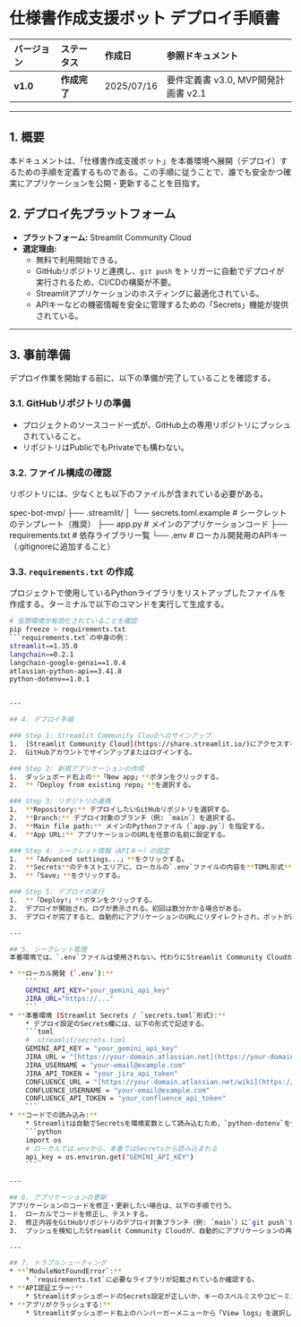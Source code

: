 # 仕様書作成支援ボット デプロイ手順書

| バージョン | ステータス | 作成日 | 参照ドキュメント |
| :--- | :--- | :--- | :--- |
| **v1.0** | **作成完了** | 2025/07/16 | 要件定義書 v3.0, MVP開発計画書 v2.1 |

---

## 1. 概要
本ドキュメントは、「仕様書作成支援ボット」を本番環境へ展開（デプロイ）するための手順を定義するものである。この手順に従うことで、誰でも安全かつ確実にアプリケーションを公開・更新することを目指す。

## 2. デプロイ先プラットフォーム
* **プラットフォーム:** Streamlit Community Cloud
* **選定理由:**
    * 無料で利用開始できる。
    * GitHubリポジトリと連携し、`git push` をトリガーに自動でデプロイが実行されるため、CI/CDの構築が不要。
    * Streamlitアプリケーションのホスティングに最適化されている。
    * APIキーなどの機密情報を安全に管理するための「Secrets」機能が提供されている。

---

## 3. 事前準備
デプロイ作業を開始する前に、以下の準備が完了していることを確認する。

### 3.1. GitHubリポジトリの準備
* プロジェクトのソースコード一式が、GitHub上の専用リポジトリにプッシュされていること。
* リポジトリはPublicでもPrivateでも構わない。

### 3.2. ファイル構成の確認
リポジトリには、少なくとも以下のファイルが含まれている必要がある。

spec-bot-mvp/
├── .streamlit/
│   └── secrets.toml.example  # シークレットのテンプレート（推奨）
├── app.py                    # メインのアプリケーションコード
├── requirements.txt          # 依存ライブラリ一覧
└── .env                      # ローカル開発用のAPIキー（.gitignoreに追加すること）


### 3.3. `requirements.txt` の作成
プロジェクトで使用しているPythonライブラリをリストアップしたファイルを作成する。ターミナルで以下のコマンドを実行して生成する。
```bash
# 仮想環境が有効化されていることを確認
pip freeze > requirements.txt
```requirements.txt`の中身の例：
streamlit==1.35.0
langchain==0.2.1
langchain-google-genai==1.0.4
atlassian-python-api==3.41.8
python-dotenv==1.0.1


---

## 4. デプロイ手順

### Step 1: Streamlit Community Cloudへのサインアップ
1.  [Streamlit Community Cloud](https://share.streamlit.io/)にアクセスする。
2.  GitHubアカウントでサインアップまたはログインする。

### Step 2: 新規アプリケーションの作成
1.  ダッシュボード右上の**「New app」**ボタンをクリックする。
2.  **「Deploy from existing repo」**を選択する。

### Step 3: リポジトリの連携
1.  **Repository:** デプロイしたいGitHubリポジトリを選択する。
2.  **Branch:** デプロイ対象のブランチ（例: `main`）を選択する。
3.  **Main file path:** メインのPythonファイル（`app.py`）を指定する。
4.  **App URL:** アプリケーションのURLを任意の名前に設定する。

### Step 4: シークレット情報（APIキー）の設定
1.  **「Advanced settings...」**をクリックする。
2.  **Secrets**のテキストエリアに、ローカルの`.env`ファイルの内容を**TOML形式**で貼り付ける。詳細は次章「5. シークレット管理」を参照。
3.  **「Save」**をクリックする。

### Step 5: デプロイの実行
1.  **「Deploy!」**ボタンをクリックする。
2.  デプロイが開始され、ログが表示される。初回は数分かかる場合がある。
3.  デプロイが完了すると、自動的にアプリケーションのURLにリダイレクトされ、ボットが起動する。

---

## 5. シークレット管理
本番環境では、`.env`ファイルは使用されない。代わりにStreamlit Community Cloudが提供する**Secrets機能**を利用する。

* **ローカル開発 (`.env`):**
    ```
    GEMINI_API_KEY="your_gemini_api_key"
    JIRA_URL="https://..."
    ```
* **本番環境 (Streamlit Secrets / `secrets.toml`形式):**
    * デプロイ設定のSecrets欄には、以下の形式で記述する。
    ```toml
    # .streamlit/secrets.toml
    GEMINI_API_KEY = "your_gemini_api_key"
    JIRA_URL = "[https://your-domain.atlassian.net](https://your-domain.atlassian.net)"
    JIRA_USERNAME = "your-email@example.com"
    JIRA_API_TOKEN = "your_jira_api_token"
    CONFLUENCE_URL = "[https://your-domain.atlassian.net/wiki](https://your-domain.atlassian.net/wiki)"
    CONFLUENCE_USERNAME = "your-email@example.com"
    CONFLUENCE_API_TOKEN = "your_confluence_api_token"
    ```
* **コードでの読み込み:**
    * Streamlitは自動でSecretsを環境変数として読み込むため、`python-dotenv`を使ったローカルでの読み込みと互換性がある。
    ```python
    import os
    # ローカルでは.envから、本番ではSecretsから読み込まれる
    api_key = os.environ.get("GEMINI_API_KEY") 
    ```

---

## 6. アプリケーションの更新
アプリケーションのコードを修正・更新したい場合は、以下の手順で行う。
1.  ローカルでコードを修正し、テストする。
2.  修正内容をGitHubリポジトリのデプロイ対象ブランチ（例: `main`）に`git push`する。
3.  プッシュを検知したStreamlit Community Cloudが、自動的にアプリケーションの再デプロイを開始する。

---

## 7. トラブルシューティング
* **`ModuleNotFoundError`:**
    * `requirements.txt`に必要なライブラリが記載されているか確認する。
* **API認証エラー:**
    * StreamlitダッシュボードのSecrets設定が正しいか、キーのスペルミスやコピーミスがないか再確認する。
* **アプリがクラッシュする:**
    * Streamlitダッシュボード右上のハンバーガーメニューから「View logs」を選択し、エラーログを確認する。